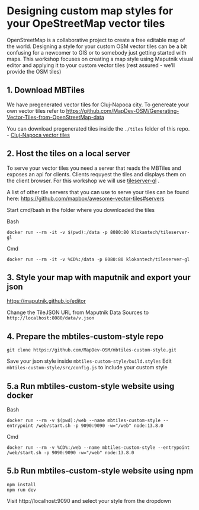 # Designing custom map styles for your OpeStreetMap vector tiles

OpenStreetMap is a collaborative project to create a free editable map of the world. Designing a style for your custom OSM vector tiles can be a bit confusing for a newcomer to GIS or to somebody just getting started with maps. This workshop focuses on creating a map style using Maputnik visual editor and applying it to your custom vector tiles (rest assured - we’ll provide the OSM tiles)


## 1. Download MBTiles
We have pregenerated vector tiles for Cluj-Napoca city. To genereate your own vector tiles refer to https://github.com/MapDev-OSM/Generating-Vector-Tiles-from-OpenStreetMap-data

You can download pregenerated tiles inside the `./tiles` folder of this repo. -  [Cluj-Napoca vector tiles](./tiles/cluj-napoca.mbtiles)

## 2. Host the tiles on a local server

To serve your vector tiles you need a server that reads the MBTiles and exposes an api for clients. Clients requyest the tiles and  displays them on the client browser. For this workshop we will use [tileserver-gl](https://github.com/maptiler/tileserver-gl) .

A list of other tile servers that you can use to serve your tiles can be found here: https://github.com/mapbox/awesome-vector-tiles#servers


Start cmd/bash in the folder where you downloaded the tiles

Bash
```
docker run --rm -it -v $(pwd):/data -p 8080:80 klokantech/tileserver-gl
```

Cmd
```
docker run --rm -it -v %CD%:/data -p 8080:80 klokantech/tileserver-gl
```


## 3. Style your map with maputnik and export your json

https://maputnik.github.io/editor

Change the TileJSON URL from Maputnik Data Sources to `http://localhost:8080/data/v.json`


## 4. Prepare the mbtiles-custom-style repo

```
git clone https://github.com/MapDev-OSM/mbtiles-custom-style.git
```

Save your json style inside `mbtiles-custom-style/build.styles`
Edit `mbtiles-custom-style/src/config.js` to include your custom style


## 5.a Run mbtiles-custom-style website using docker

Bash
```
docker run --rm -v $(pwd):/web --name mbtiles-custom-style --entrypoint /web/start.sh -p 9090:9090 -w="/web" node:13.8.0
```

Cmd
```
docker run --rm -v %CD%:/web --name mbtiles-custom-style --entrypoint /web/start.sh -p 9090:9090 -w="/web" node:13.8.0
```


## 5.b Run mbtiles-custom-style website using npm

```
npm install
npm run dev
```

Visit http://localhost:9090 and select your style from the dropdown
